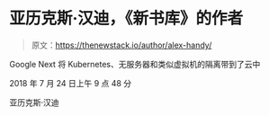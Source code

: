 # 亚历克斯·汉迪，《新书库》的作者

> 原文：<https://thenewstack.io/author/alex-handy/>

Google Next 将 Kubernetes、无服务器和类似虚拟机的隔离带到了云中

2018 年 7 月 24 日上午 9 点 48 分

亚历克斯·汉迪